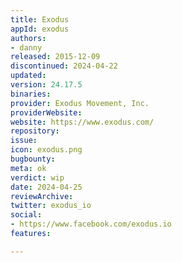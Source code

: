 ```yaml
---
title: Exodus
appId: exodus
authors:
- danny
released: 2015-12-09
discontinued: 2024-04-22
updated: 
version: 24.17.5
binaries: 
provider: Exodus Movement, Inc.
providerWebsite: 
website: https://www.exodus.com/
repository: 
issue: 
icon: exodus.png
bugbounty: 
meta: ok
verdict: wip
date: 2024-04-25
reviewArchive: 
twitter: exodus_io
social:
- https://www.facebook.com/exodus.io
features: 

---
```


